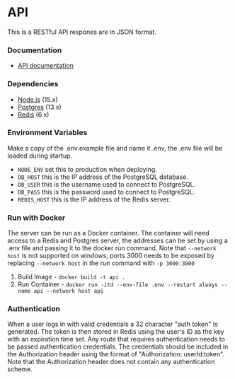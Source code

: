 # API

This is a RESTful API respones are in JSON format.

### Documentation

- [API documentation](https://documenter.getpostman.com/view/12308444/T1LLE7wE)

### Dependencies

- [Node.js](https://nodejs.org/en/) (15.x)
- [Postgres](https://www.postgresql.org/) (13.x)
- [Redis](https://redis.io/) (6.x)

### Environment Variables

Make a copy of the .env.example file and name it .env, the .env file will be loaded during startup.

- `NODE_ENV` set this to production when deploying.
- `DB_HOST` this is the IP address of the PostgreSQL database.
- `DB_USER` this is the username used to connect to PostgreSQL.
- `DB_PASS` this is the password used to connect to PostgreSQL.
- `REDIS_HOST` this is the IP address of the Redis server.

### Run with Docker

The server can be run as a Docker container. The container will need access to a Redis and Postgres server, the addresses can be set by using a .env file and passing it to the docker run command. Note that `--network host` is not supported on windows, ports 3000 needs to be exposed by replacing `--network host` in the run command with `-p 3000:3000`

1. Build Image - `docker build -t api .`
2. Run Container - `docker run -itd --env-file .env --restart always --name api --network host api`

### Authentication

When a user logs in with valid credentials a 32 character "auth token" is generated. The token is then stored in Redis using the user's ID as the key with an expiration time set. Any route that requires authentication needs to be passed authentication credentials. The credentials should be included in the Authorization header using the format of "Authorization: userId:token". Note that the Authorization header does not contain any authentication scheme.

